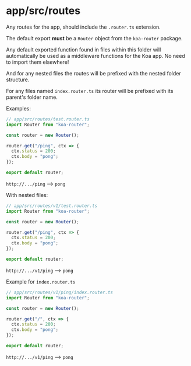 # app/src/routes

Any routes for the app, should include the `.router.ts` extension.

The default export **must** be a `Router` object from the `koa-router` package.

Any default exported function found in files within this folder will automatically be used as a middleware functions for the Koa app. No need to import them elsewhere!

And for any nested files the routes will be prefixed with the nested folder structure.

For any files named `index.router.ts` its router will be prefixed with its parent's folder name.

Examples:

```typescript
// app/src/routes/test.router.ts
import Router from "koa-router";

const router = new Router();

router.get("/ping", ctx => {
  ctx.status = 200;
  ctx.body = "pong";
});

export default router;
```
`http://.../ping` --> `pong`

With nested files:
```typescript
// app/src/routes/v1/test.router.ts
import Router from "koa-router";

const router = new Router();

router.get("/ping", ctx => {
  ctx.status = 200;
  ctx.body = "pong";
});

export default router;
```
`http://.../v1/ping` --> `pong`

Example for `index.router.ts`
```typescript
// app/src/routes/v1/ping/index.router.ts
import Router from "koa-router";

const router = new Router();

router.get("/", ctx => {
  ctx.status = 200;
  ctx.body = "pong";
});

export default router;
```
`http://.../v1/ping` --> `pong`
